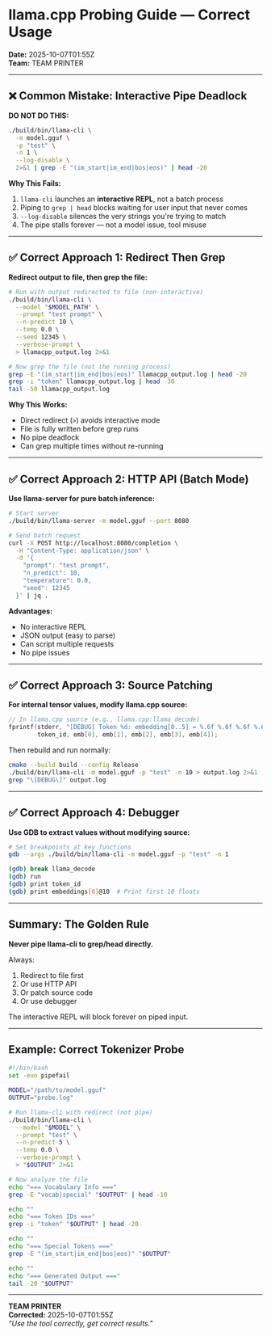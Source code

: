 # llama.cpp Probing Guide — Correct Usage

**Date:** 2025-10-07T01:55Z  
**Team:** TEAM PRINTER

---

## ❌ Common Mistake: Interactive Pipe Deadlock

**DO NOT DO THIS:**

```bash
./build/bin/llama-cli \
  -m model.gguf \
  -p "test" \
  -n 1 \
  --log-disable \
  2>&1 | grep -E "(im_start|im_end|bos|eos)" | head -20
```

**Why This Fails:**
1. `llama-cli` launches an **interactive REPL**, not a batch process
2. Piping to `grep | head` blocks waiting for user input that never comes
3. `--log-disable` silences the very strings you're trying to match
4. The pipe stalls forever — not a model issue, tool misuse

---

## ✅ Correct Approach 1: Redirect Then Grep

**Redirect output to file, then grep the file:**

```bash
# Run with output redirected to file (non-interactive)
./build/bin/llama-cli \
  --model "$MODEL_PATH" \
  --prompt "test prompt" \
  --n-predict 10 \
  --temp 0.0 \
  --seed 12345 \
  --verbose-prompt \
  > llamacpp_output.log 2>&1

# Now grep the file (not the running process)
grep -E "(im_start|im_end|bos|eos)" llamacpp_output.log | head -20
grep -i "token" llamacpp_output.log | head -30
tail -50 llamacpp_output.log
```

**Why This Works:**
- Direct redirect (`>`) avoids interactive mode
- File is fully written before grep runs
- No pipe deadlock
- Can grep multiple times without re-running

---

## ✅ Correct Approach 2: HTTP API (Batch Mode)

**Use llama-server for pure batch inference:**

```bash
# Start server
./build/bin/llama-server -m model.gguf --port 8080

# Send batch request
curl -X POST http://localhost:8080/completion \
  -H "Content-Type: application/json" \
  -d '{
    "prompt": "test prompt",
    "n_predict": 10,
    "temperature": 0.0,
    "seed": 12345
  }' | jq .
```

**Advantages:**
- No interactive REPL
- JSON output (easy to parse)
- Can script multiple requests
- No pipe issues

---

## ✅ Correct Approach 3: Source Patching

**For internal tensor values, modify llama.cpp source:**

```cpp
// In llama.cpp source (e.g., llama.cpp:llama_decode)
fprintf(stderr, "[DEBUG] Token %d: embedding[0..5] = %.6f %.6f %.6f %.6f %.6f\n",
        token_id, emb[0], emb[1], emb[2], emb[3], emb[4]);
```

Then rebuild and run normally:

```bash
cmake --build build --config Release
./build/bin/llama-cli -m model.gguf -p "test" -n 10 > output.log 2>&1
grep "\[DEBUG\]" output.log
```

---

## ✅ Correct Approach 4: Debugger

**Use GDB to extract values without modifying source:**

```bash
# Set breakpoints at key functions
gdb --args ./build/bin/llama-cli -m model.gguf -p "test" -n 1

(gdb) break llama_decode
(gdb) run
(gdb) print token_id
(gdb) print embeddings[0]@10  # Print first 10 floats
```

---

## Summary: The Golden Rule

**Never pipe llama-cli to grep/head directly.**

Always:
1. Redirect to file first
2. Or use HTTP API
3. Or patch source code
4. Or use debugger

The interactive REPL will block forever on piped input.

---

## Example: Correct Tokenizer Probe

```bash
#!/bin/bash
set -euo pipefail

MODEL="/path/to/model.gguf"
OUTPUT="probe.log"

# Run llama-cli with redirect (not pipe)
./build/bin/llama-cli \
  --model "$MODEL" \
  --prompt "test" \
  --n-predict 5 \
  --temp 0.0 \
  --verbose-prompt \
  > "$OUTPUT" 2>&1

# Now analyze the file
echo "=== Vocabulary Info ==="
grep -E "vocab|special" "$OUTPUT" | head -10

echo ""
echo "=== Token IDs ==="
grep -i "token" "$OUTPUT" | head -20

echo ""
echo "=== Special Tokens ==="
grep -E "(im_start|im_end|bos|eos)" "$OUTPUT"

echo ""
echo "=== Generated Output ==="
tail -20 "$OUTPUT"
```

---

**TEAM PRINTER**  
**Corrected:** 2025-10-07T01:55Z  
*"Use the tool correctly, get correct results."*

